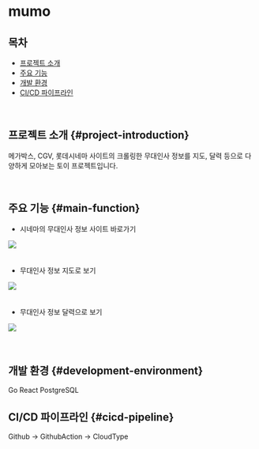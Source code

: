 # mumo


## 목차
- [프로젝트 소개](#project-introduction)
- [주요 기능](#main-function)
- [개발 환경](#development-environment)
- [CI/CD 파이프라인](#cicd-pipeline)

</br>

## 프로젝트 소개 {#project-introduction}
메가박스, CGV, 롯데시네마 사이트의 크롤링한 무대인사 정보를 지도, 달력 등으로 다양하게 모아보는 토이 프로젝트입니다.

</br>

## 주요 기능 {#main-function}
- 시네마의 무대인사 정보 사이트 바로가기
  
<img src="images/화면 기록 2023-09-25 오후 3.15.38 (1).gif"></img>
</br>
</br>
- 무대인사 정보 지도로 보기
  
  
<img src="images/화면 기록 2023-09-25 오후 3.16.57.gif"></img>
</br>
</br>
- 무대인사 정보 달력으로 보기
  
<img src="images/화면 기록 2023-09-25 오후 3.17.44.gif"></img>
  


</br>

## 개발 환경 {#development-environment}
Go
React
PostgreSQL

## CI/CD 파이프라인 {#cicd-pipeline}
Github -> GithubAction -> CloudType
